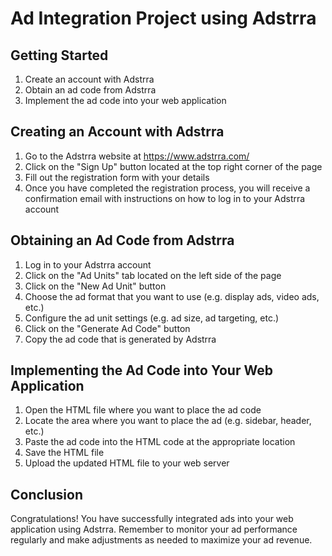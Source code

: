 <h1>Ad Integration Project using Adstrra</h1>
    <h2>Getting Started</h2>
    <ol>
      <li>Create an account with Adstrra</li>
      <li>Obtain an ad code from Adstrra</li>
      <li>Implement the ad code into your web application</li>
    </ol>
    <h2>Creating an Account with Adstrra</h2>
    <ol>
      <li>Go to the Adstrra website at <a href="https://www.adstrra.com/">https://www.adstrra.com/</a></li>
      <li>Click on the "Sign Up" button located at the top right corner of the page</li>
      <li>Fill out the registration form with your details</li>
      <li>Once you have completed the registration process, you will receive a confirmation email with instructions on how to log in to your Adstrra account</li>
    </ol>
    <h2>Obtaining an Ad Code from Adstrra</h2>
    <ol>
      <li>Log in to your Adstrra account</li>
      <li>Click on the "Ad Units" tab located on the left side of the page</li>
      <li>Click on the "New Ad Unit" button</li>
      <li>Choose the ad format that you want to use (e.g. display ads, video ads, etc.)</li>
      <li>Configure the ad unit settings (e.g. ad size, ad targeting, etc.)</li>
      <li>Click on the "Generate Ad Code" button</li>
      <li>Copy the ad code that is generated by Adstrra</li>
    </ol>
    <h2>Implementing the Ad Code into Your Web Application</h2>
    <ol>
      <li>Open the HTML file where you want to place the ad code</li>
      <li>Locate the area where you want to place the ad (e.g. sidebar, header, etc.)</li>
      <li>Paste the ad code into the HTML code at the appropriate location</li>
      <li>Save the HTML file</li>
      <li>Upload the updated HTML file to your web server</li>
    </ol>
    <h2>Conclusion</h2>
    <p>Congratulations! You have successfully integrated ads into your web application using Adstrra. Remember to monitor your ad performance regularly and make adjustments as needed to maximize your ad revenue.</p>
